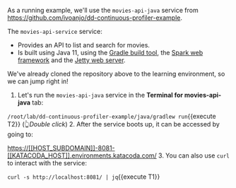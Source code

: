 As a running example, we'll use the `movies-api-java` service from
<https://github.com/ivoanjo/dd-continuous-profiler-example>.

The `movies-api-service` service:

* Provides an API to list and search for movies.
* Is built using Java 11, using the [Gradle build tool](https://gradle.org/), the [Spark web framework](https://sparkjava.com/) and the
[Jetty web server](https://www.eclipse.org/jetty/).

We've already cloned the repository above to the learning environment, so we can jump right in!

1. Let's run the `movies-api-java` service in the **Terminal for movies-api-java** tab:

  `/root/lab/dd-continuous-profiler-example/java/gradlew run`{{execute T2}} (👆_Double click_)
2. After the service boots up, it can be accessed by going to:

  <https://[[HOST_SUBDOMAIN]]-8081-[[KATACODA_HOST]].environments.katacoda.com/>
3. You can also use `curl` to interact with the service:

  `curl -s http://localhost:8081/ | jq`{{execute T1}}
